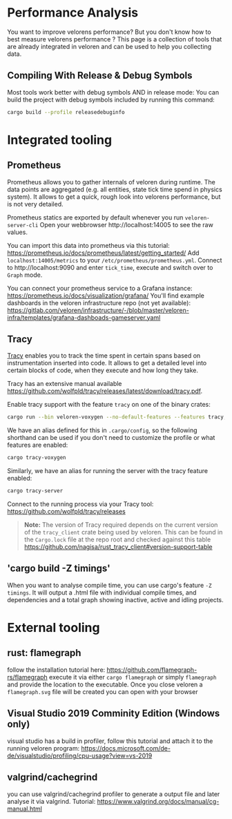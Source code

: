 # Performance Analysis

You want to improve velorens performance?
But you don't know how to best measure velorens performance ?
This page is a collection of tools that are already integrated in veloren and can be used to help you collecting data.

## Compiling With Release & Debug Symbols

Most tools work better with debug symbols AND in release mode:
You can build the project with debug symbols included by running this command:

```bash
cargo build --profile releasedebuginfo
```

# Integrated tooling

## Prometheus

Prometheus allows you to gather internals of veloren during runtime. The data points are aggregated (e.g. all entities, state tick time spend in physics system).
It allows to get a quick, rough look into velorens performance, but is not very detailed.

Prometheus statics are exported by default whenever you run `veloren-server-cli`
Open your webbrowser http://localhost:14005 to see the raw values.

You can import this data into prometheus via this tutorial: <https://prometheus.io/docs/prometheus/latest/getting_started/>
Add `localhost:14005/metrics` to your `/etc/prometheus/prometheus.yml`.
Connect to http://localhost:9090 and enter `tick_time`, execute and switch over to `Graph` mode.

You can connect your prometheus service to a Grafana instance: <https://prometheus.io/docs/visualization/grafana/>
You'll find example dashboards in the veloren infrastructure repo (not yet available): <https://gitlab.com/veloren/infrastructure/-/blob/master/veloren-infra/templates/grafana-dashboads-gameserver.yaml>

## Tracy

[Tracy](https://github.com/wolfpld/tracy) enables you to track the time spent in certain spans based
on instrumentation inserted into code. It allows to get a detailed level into certain blocks of
code, when they execute and how long they take.

Tracy has an extensive manual available
<https://github.com/wolfpld/tracy/releases/latest/download/tracy.pdf>.

Enable tracy support with the feature `tracy` on one of the binary crates:
```bash
cargo run --bin veloren-voxygen --no-default-features --features tracy,simd,egui-ui,shaderc-from-source --profile no_overflow"
```
We have an alias defined for this in `.cargo/config`, so the following shorthand can be used if you
don't need to customize the profile or what features are enabled:
```bash
cargo tracy-voxygen
```
Similarly, we have an alias for running the server with the tracy feature enabled:
```bash
cargo tracy-server
```

Connect to the running process via your Tracy tool: <https://github.com/wolfpld/tracy/releases>

> **Note:** The version of Tracy required depends on the current version of the `tracy_client`
> crate being used by veloren. This can be found in the `Cargo.lock` file at the repo root and
> checked against this table <https://github.com/nagisa/rust_tracy_client#version-support-table>      

<!---
TODO: section on compiling Tracy (multiple platforms!)
TODO: section on instrumenting code and the relevant macros defined in common_base 
-->

## 'cargo build -Z timings'

When you want to analyse compile time, you can use cargo's feature `-Z timings`. It will output a
.html file with individual compile times, and dependencies and a total graph showing inactive,
active and idling projects.

# External tooling

## rust: flamegraph

follow the installation tutorial here: <https://github.com/flamegraph-rs/flamegraph>
execute it via either `cargo flamegraph` or simply `flamegraph` and provide the location to the executable.
Once you close veloren a `flamegraph.svg` file will be created you can open with your browser

## Visual Studio 2019 Comminity Edition (Windows only)

visual studio has a build in profiler, follow this tutorial and attach it to the running veloren program:
<https://docs.microsoft.com/de-de/visualstudio/profiling/cpu-usage?view=vs-2019>

## valgrind/cachegrind

you can use valgrind/cachegrind profiler to generate a output file and later analyse it via valgrind.
Tutorial: <https://www.valgrind.org/docs/manual/cg-manual.html>

<!--- TODO: highlight Hotspot and Heaptrack -->
